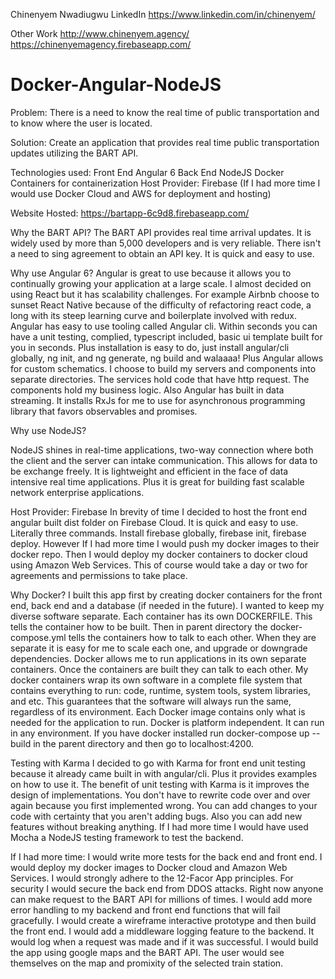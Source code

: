 Chinenyem Nwadiugwu LinkedIn
https://www.linkedin.com/in/chinenyem/

Other Work
http://www.chinenyem.agency/
https://chinenyemagency.firebaseapp.com/

# Docker-Angular-NodeJS

Problem: There is a need to know the real time of public transportation and to know where the user is located.

Solution: Create an application that provides real time public transportation updates utilizing the BART API.

Technologies used:
Front End Angular 6
Back End NodeJS
Docker Containers for containerization
Host Provider: Firebase
(If I had more time I would use Docker Cloud and AWS for deployment and hosting)

Website Hosted:  https://bartapp-6c9d8.firebaseapp.com/

Why the BART API?
The BART API provides real time arrival updates. It is widely used by more than 5,000 developers and is very reliable. There isn't a need to sing agreement to obtain an API key. It is quick and easy to use.

Why use Angular 6?
Angular is great to use because it allows you to continually growing your application at a large scale. I almost decided on using React but it has scalability challenges. For example Airbnb choose to sunset React Native because of the difficulty of refactoring react code, a long with its steep learning curve and boilerplate involved with redux. Angular has easy to use tooling called Angular cli. Within seconds you can have a unit testing, complied, typescript included, basic ui template built for you in seconds. Plus installation is easy to do, just install angular/cli globally, ng init, and ng generate, ng build and walaaaa! Plus Angular allows for custom schematics. I choose to build my servers and components into separate directories. The services hold code that have http request. The components hold my business logic. Also Angular has built in data streaming. It installs RxJs for me to use for asynchronous programming library that favors observables and promises.

Why use NodeJS?

NodeJS shines in real-time applications, two-way connection where both the client and the server can intake communication. This allows for data to be exchange freely. It is lightweight and efficient in the face of data intensive real time applications. Plus it is great for building fast scalable network enterprise applications.

Host Provider: Firebase
In brevity of time I decided to host the front end angular built dist folder on Firebase Cloud. It is quick and easy to use. Literally three commands. Install firebase globally, firebase init, firebase deploy. However If I had more time I would push my docker images to their docker repo. Then I would deploy my docker containers to docker cloud using Amazon Web Services. This of course would take a day or two for agreements and permissions to take place.

Why Docker?
I built this app first by creating docker containers for the front end, back end and a database (if needed in the future). I wanted to keep my diverse software separate. Each container has its own DOCKERFILE. This tells the container how to be built. Then in parent directory the docker-compose.yml tells the containers how to talk to each other.  When they are separate it is easy for me to scale each one, and upgrade or downgrade dependencies. Docker allows me to run applications in its own separate containers. Once the containers are built they can talk to each other. My docker containers wrap its own software in a complete file system that contains everything to run: code, runtime, system tools, system libraries, and etc. This guarantees that the software will always run the same, regardless of its environment. Each Docker image contains only what is needed for the application to run. Docker is platform independent. It can run in any environment. If you have docker installed run docker-compose up --build in the parent directory and then go to localhost:4200.

Testing with Karma
I decided to go with Karma for front end unit testing because it already came built in with angular/cli. Plus it provides examples on how to use it. The benefit of unit testing with Karma is it improves the design of implementations. You don't have to rewrite code over and over again because you first implemented wrong. You can add changes to your code with certainty that you aren't adding bugs. Also you can add new features without breaking anything. If I had more time I would have used Mocha a NodeJS testing framework to test the backend.

If I had more time:
I would write more tests for the back end and front end.
I would deploy my docker images to Docker cloud and Amazon Web Services.
I would strongly adhere to the 12-Facor App principles.
For security I would secure the back end from DDOS attacks. Right now anyone can make request to the BART API for millions of times.
I would add more error handling to my backend and front end functions that will fail gracefully.
I would create a wireframe interactive prototype and then build the front end.
I would add a  middleware logging feature to the backend. It would log when a request was made and if it was successful.
I would build the app using google maps and the BART API. The user would see themselves on the map and promixity of the selected train station. 
